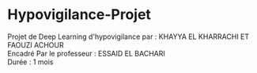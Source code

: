 # Hypovigilance-Projet
Projet de Deep Learning d'hypovigilance par : KHAYYA EL KHARRACHI ET FAOUZI ACHOUR <br />
Encadré Par le professeur : ESSAID EL BACHARI <br />
Durée : 1 mois
